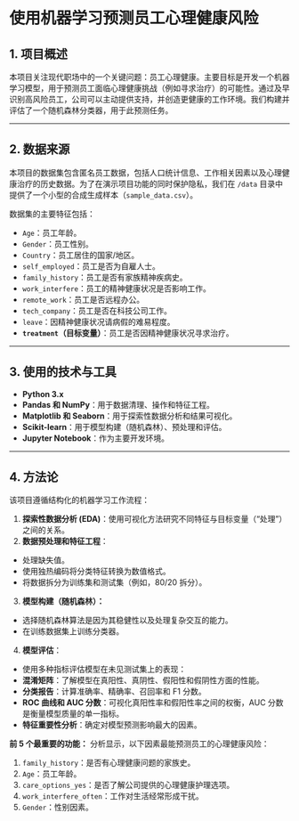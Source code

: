 # 使用机器学习预测员工心理健康风险

## 1. 项目概述

本项目关注现代职场中的一个关键问题：员工心理健康。主要目标是开发一个机器学习模型，用于预测员工面临心理健康挑战（例如寻求治疗）的可能性。通过及早识别高风险员工，公司可以主动提供支持，并创造更健康的工作环境。我们构建并评估了一个随机森林分类器，用于此预测任务。

---

## 2. 数据来源

本项目的数据集包含匿名员工数据，包括人口统计信息、工作相关因素以及心理健康治疗的历史数据。为了在演示项目功能的同时保护隐私，我们在 `/data` 目录中提供了一个小型的合成生成样本（`sample_data.csv`）。

数据集的主要特征包括：
* `Age`：员工年龄。
* `Gender`：员工性别。
* `Country`：员工居住的国家/地区。
* `self_employed`：员工是否为自雇人士。
* `family_history`：员工是否有家族精神疾病史。
* `work_interfere`：员工的精神健康状况是否影响工作。
* `remote_work`：员工是否远程办公。
* `tech_company`：员工是否在科技公司工作。
* `leave`：因精神健康状况请病假的难易程度。
* **`treatment`（目标变量）**：员工是否因精神健康状况寻求治疗。

---

## 3. 使用的技术与工具

* **Python 3.x**
* **Pandas 和 NumPy**：用于数据清理、操作和特征工程。
* **Matplotlib 和 Seaborn**：用于探索性数据分析和结果可视化。
* **Scikit-learn**：用于模型构建（随机森林）、预处理和评估。
* **Jupyter Notebook**：作为主要开发环境。

---

## 4. 方法论

该项目遵循结构化的机器学习工作流程：

1. **探索性数据分析 (EDA)**：使用可视化方法研究不同特征与目标变量（“处理”）之间的关系。
2. **数据预处理和特征工程**：
* 处理缺失值。
* 使用独热编码将分类特征转换为数值格式。
* 将数据拆分为训练集和测试集（例如，80/20 拆分）。
3. **模型构建（随机森林）：**
* 选择随机森林算法是因为其稳健性以及处理复杂交互的能力。
* 在训练数据集上训练分类器。
4. **模型评估**：
* 使用多种指标评估模型在未见测试集上的表现：
* **混淆矩阵**：了解模型在真阳性、真阴性、假阳性和假阴性方面的性能。
* **分类报告**：计算准确率、精确率、召回率和 F1 分数。
* **ROC 曲线和 AUC 分数**：可视化真阳性率和假阳性率之间的权衡，AUC 分数是衡量模型质量的单一指标。
* **特征重要性分析**：确定对模型预测影响最大的因素。



**前 5 个最重要的功能：**
分析显示，以下因素最能预测员工的心理健康风险：
1. `family_history`：是否有心理健康问题的家族史。
2. `Age`：员工年龄。
3. `care_options_yes`：是否了解公司提供的心理健康护理选项。
4. `work_interfere_often`：工作对生活经常形成干扰。
5. `Gender`：性别因素。

